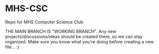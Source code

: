 # MHS-CSC
Repo for MHS Computer Science Club

THE MAIN BRANCH IS "WORKING BRANCH". Any new projects/discussions/ideas should be created there, so we can stay organized. Make sure you know what you're doing before creating a new file... :)
